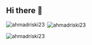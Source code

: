 ## Hi there 👋

<!--
**acepW/acepW** is a ✨ _special_ ✨ repository because its `README.md` (this file) appears on your GitHub profile.

Here are some ideas to get you started:

- 🔭 I’m currently working on ...
- 🌱 I’m currently learning ...
- 👯 I’m looking to collaborate on ...
- 🤔 I’m looking for help with ...
- 💬 Ask me about ...
- 📫 How to reach me: ...
- 😄 Pronouns: ...
- ⚡ Fun fact: ...
-->

<p><img align="left" src="https://github-readme-stats.vercel.app/api/top-langs?username=acepW&show_icons=true&locale=en&layout=compact&theme=tokyonight" alt="ahmadriski23" /></p>
<p>&nbsp;<img align="center" src="https://github-readme-stats.vercel.app/api?username=ahmadriski23&show_icons=true&locale=en&theme=tokyonight" alt="ahmadriski23" /></p>

<p><img align="center" src="https://github-readme-streak-stats.herokuapp.com/?user=ahmadriski23&&theme=tokyonight" alt="ahmadriski23" /></p>
